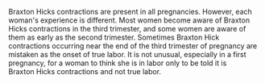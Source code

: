 Braxton Hicks contractions are present in all pregnancies. However, each woman's experience is different. Most women become aware of Braxton Hicks contractions in the third trimester, and some women are aware of them as early as the second trimester. Sometimes Braxton Hick contractions occurring near the end of the third trimester of pregnancy are mistaken as the onset of true labor. It is not unusual, especially in a first pregnancy, for a woman to think she is in labor only to be told it is Braxton Hicks contractions and not true labor.